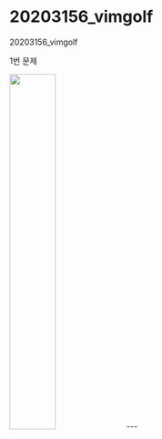 # 20203156_vimgolf
20203156_vimgolf

1번 문제

<img src = "https://user-images.githubusercontent.com/94628536/144740606-5648a4ae-2efd-459e-ba93-7001db569375.gif" width="40%">
---
